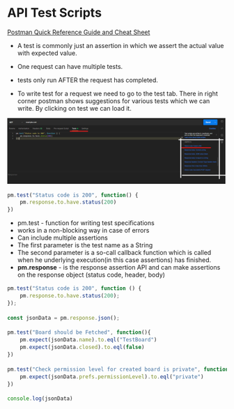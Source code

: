 # API Test Scripts
[Postman Quick Reference Guide and Cheat Sheet](https://postman-quick-reference-guide.readthedocs.io/en/latest/)

* A test is commonly just an assertion in which we assert the actual value with expected value. 
* One request can have multiple tests. 
* tests only run AFTER the request has completed.

* To write test for a request we need to go to the test tab. There in right corner postman shows suggestions for various tests which we can write. By clicking on test we can load it.

![image.png](./img/test.png)

```js
pm.test("Status code is 200", function() {
    pm.response.to.have.status(200)
})
```
* pm.test - function for writing test specifications
* works in a non-blocking way in case of errors
* Can include multiple assertions
* The first parameter is the test name as a String
* The second parameter is a so-call callback function which is called when he underlying execution(in this case assertions) has finished.
* **pm.response** - is the response assertion API and can make assertions on the response object (status code, header, body)

```javascript
pm.test("Status code is 200", function () {
    pm.response.to.have.status(200);
});

const jsonData = pm.response.json();

pm.test("Board should be Fetched", function(){
    pm.expect(jsonData.name).to.eql("TestBoard")
    pm.expect(jsonData.closed).to.eql(false)
})

pm.test("Check permission level for created board is private", function(){
    pm.expect(jsonData.prefs.permissionLevel).to.eql("private")
})

console.log(jsonData)
```